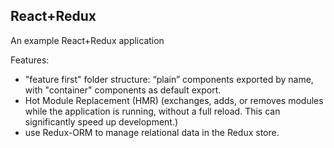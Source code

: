 ## React+Redux

An example React+Redux application

Features:
- "feature first" folder structure: “plain” components exported by name, with "container" components as default export.
- Hot Module Replacement (HMR) (exchanges, adds, or removes modules while the application is running, without a full reload. This can significantly speed up development.)
- use Redux-ORM to manage relational data in the Redux store.